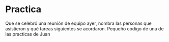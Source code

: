 # Practica
Que se celebró una reunión de equipo ayer, nombra las personas que asistieron y qué tareas
siguientes se acordaron.
Pequeño codigo de una de las practicas de Juan
